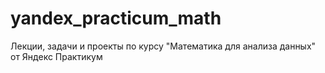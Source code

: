 # yandex_practicum_math
Лекции, задачи и проекты по курсу "Математика для анализа данных" от Яндекс Практикум
